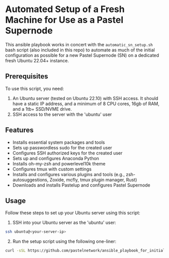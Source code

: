 # Automated Setup of a Fresh Machine for Use as a Pastel Supernode
This ansible playbook works in concert with the `automatic_sn_setup.sh` bash script (also included in this repo) to automate as much of the initial configuration as possible for a new Pastel Supernode (SN) on a dedicated fresh Ubuntu 22.04+ instance.

## Prerequisites

To use this script, you need:

1. An Ubuntu server (tested on Ubuntu 22.10) with SSH access. It should have a static IP address, and a minimum of 8 CPU cores, 16gb of RAM, and a 1tb+ SSD/NVME drive.
2. SSH access to the server with the 'ubuntu' user


## Features

- Installs essential system packages and tools
- Sets up passwordless sudo for the created user
- Configures SSH authorized keys for the created user
- Sets up and configures Anaconda Python
- Installs oh-my-zsh and powerlevel10k theme
- Configures tmux with custom settings
- Installs and configures various plugins and tools (e.g., zsh-autosuggestions, Zoxide, mcfly, tmux plugin manager, Rust)
- Downloads and installs Pastelup and configures Pastel Supernode


## Usage

Follow these steps to set up your Ubuntu server using this script:

1. SSH into your Ubuntu server as the 'ubuntu' user:

```bash
ssh ubuntu@<your-server-ip>
```

2. Run the setup script using the following one-liner:

```bash
curl -sSL https://github.com/pastelnetwork/ansible_playbook_for_initial_setup_of_fresh_machine_for_sn/automatic_sn_setup.sh | bash
```
